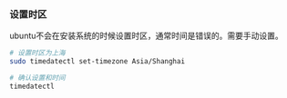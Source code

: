 ### 设置时区

ubuntu不会在安装系统的时候设置时区，通常时间是错误的。需要手动设置。

```bash
# 设置时区为上海
sudo timedatectl set-timezone Asia/Shanghai

# 确认设置和时间
timedatectl
```
